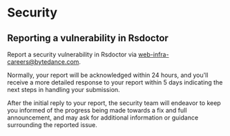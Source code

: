# Security

## Reporting a vulnerability in Rsdoctor

Report a security vulnerability in Rsdoctor via web-infra-careers@bytedance.com.

Normally, your report will be acknowledged within 24 hours, and you'll receive a more detailed response to your report within 5 days indicating the next steps in handling your submission.

After the initial reply to your report, the security team will endeavor to keep you informed of the progress being made towards a fix and full announcement, and may ask for additional information or guidance surrounding the reported issue.
